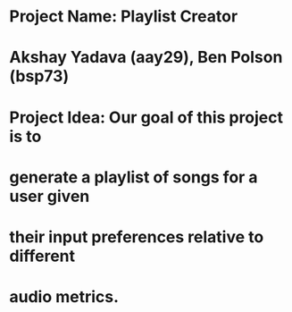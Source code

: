# Project Name: Playlist Creator
# Akshay Yadava (aay29), Ben Polson (bsp73)
# Project Idea: Our goal of this project is to 
# generate a playlist of songs for a user given
# their input preferences relative to different 
# audio metrics. 